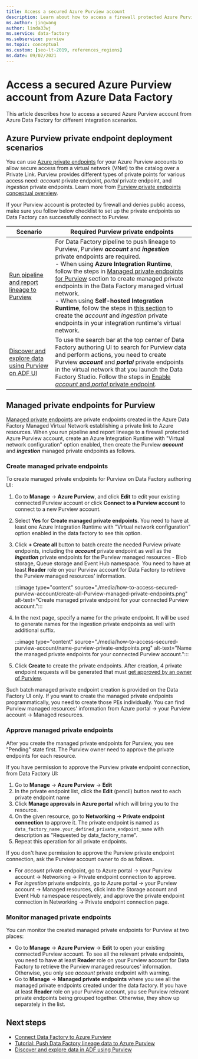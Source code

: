 ```yaml
---
title: Access a secured Azure Purview account
description: Learn about how to access a firewall protected Azure Purview account through private endpoints from Azure Data Factory
ms.author: jingwang
author: linda33wj
ms.service: data-factory
ms.subservice: purview
ms.topic: conceptual
ms.custom: [seo-lt-2019, references_regions]
ms.date: 09/02/2021
---
```


# Access a secured Azure Purview account from Azure Data Factory

This article describes how to access a secured Azure Purview account from Azure Data Factory for different integration scenarios.

## Azure Purview private endpoint deployment scenarios

You can use [Azure private endpoints](../private-link/private-endpoint-overview) for your Azure Purview accounts to allow secure access from a virtual network (VNet) to the catalog over a Private Link. Purview provides different types of private points for various access need: *account* private endpoint, *portal* private endpoint, and *ingestion* private endpoints. Learn more from [Purview private endpoints conceptual overview](../purview/catalog-private-link.md#conceptual-overview). 

If your Purview account is protected by firewall and denies public access, make sure you follow below checklist to set up the private endpoints so Data Factory can successfully connect to Purview. 

| Scenario                                                     | Required Purview private endpoints                           |
| ------------------------------------------------------------ | ------------------------------------------------------------ |
| [Run pipeline and report lineage to Purview](tutorial-push-lineage-to-purview.md) | For Data Factory pipeline to push lineage to Purview, Purview ***account*** and ***ingestion*** private endpoints are required. <br>- When using **Azure Integration Runtime**, follow the steps in [Managed private endpoints for Purview](#managed-private-endpoints-for-purview) section to create managed private endpoints in the Data Factory managed virtual network.<br>- When using **Self-hosted Integration Runtime**, follow the steps in [this section](../purview/catalog-private-link-end-to-end.md#option-2---enable-account-portal-and-ingestion-private-endpoint-on-existing-azure-purview-accounts) to create the *account* and *ingestion* private endpoints in your integration runtime's virtual network. |
| [Discover and explore data using Purview on ADF UI](how-to-discover-explore-purview-data.md) | To use the search bar at the top center of Data Factory authoring UI to search for Purview data and perform actions, you need to create Purview ***account*** and ***portal*** private endpoints in the virtual network that you launch the Data Factory Studio. Follow the steps in [Enable *account* and *portal* private endpoint](../purview/catalog-private-link-account-portal.md#option-2---enable-account-and-portal-private-endpoint-on-existing-azure-purview-accounts). |

## Managed private endpoints for Purview

[Managed private endpoints](managed-virtual-network-private-endpoint.md#managed-private-endpoints) are private endpoints created in the Azure Data Factory Managed Virtual Network establishing a private link to Azure resources. When you run pipeline and report lineage to a firewall protected Azure Purview account, create an Azure Integration Runtime with "Virtual network configuration" option enabled, then create the Purview ***account*** and ***ingestion*** managed private endpoints as follows.

### Create managed private endpoints

To create managed private endpoints for Purview on Data Factory authoring UI:

1. Go to **Manage** -> **Azure Purview**, and click **Edit** to edit your existing connected Purview account or click **Connect to a Purview account** to connect to a new Purview account.

2. Select **Yes** for **Create managed private endpoints**. You need to have at least one Azure Integration Runtime with "Virtual network configuration" option enabled in the data factory to see this option.

3. Click **+ Create all** button to batch create the needed Purview private endpoints, including the ***account*** private endpoint as well as the ***ingestion*** private endpoints for the Purview managed resources - Blob storage, Queue storage and Event Hub namespace. You need to have at least **Reader** role on your Purview account for Data Factory to retrieve the Purview managed resources' information.

   :::image type="content" source="./media/how-to-access-secured-purview-account/create-all-Purview-managed-private-endpoints.png" alt-text="Create managed private endpoint for your connected Purview account.":::

4. In the next page, specify a name for the private endpoint. It will be used to generate names for the ingestion private endpoints as well with additional suffix.

   :::image type="content" source="./media/how-to-access-secured-purview-account/name-purview-private-endpoints.png" alt-text="Name the managed private endpoints for your connected Purview account.":::

5. Click **Create** to create the private endpoints. After creation, 4 private endpoint requests will be generated that must [get approved by an owner of Purview](#approve-managed-private-endpoints).

Such batch managed private endpoint creation is provided on the Data Factory UI only. If you want to create the managed private endpoints programmatically, you need to create those PEs individually. You can find Purview managed resources' information from Azure portal -> your Purview account -> Managed resources.

### Approve managed private endpoints

After you create the managed private endpoints for Purview, you see "Pending" state first. The Purview owner need to approve the private endpoints for each resource.

If you have permission to approve the Purview private endpoint connection, from Data Factory UI: 

1. Go to **Manage** -> **Azure Purview** -> **Edit**
2. In the private endpoint list, click the **Edit** (pencil) button next to each private endpoint name
3. Click **Manage approvals in Azure portal** which will bring you to the resource.
4. On the given resource, go to **Networking** -> **Private endpoint connection** to approve it. The private endpoint is named as `data_factory_name.your_defined_private_endpoint_name` with description as "Requested by data_factory_name".
5. Repeat this operation for all private endpoints.

If you don't have permission to approve the Purview private endpoint connection, ask the Purview account owner to do as follows.

- For *account* private endpoint, go to Azure portal -> your Purview account -> Networking -> Private endpoint connection to approve.
- For *ingestion* private endpoints, go to Azure portal -> your Purview account -> Managed resources, click into the Storage account and Event Hub namespace respectively, and approve the private endpoint connection in Networking -> Private endpoint connection page.

### Monitor managed private endpoints

You can monitor the created managed private endpoints for Purview at two places:

- Go to **Manage** -> **Azure Purview** -> **Edit** to open your existing connected Purview account. To see all the relevant private endpoints, you need to have at least **Reader** role on your Purview account for Data Factory to retrieve the Purview managed resources' information. Otherwise, you only see *account* private endpoint with warning.
- Go to **Manage** -> **Managed private endpoints** where you see all the managed private endpoints created under the data factory. If you have at least **Reader** role on your Purview account, you see Purview relevant private endpoints being grouped together. Otherwise, they show up separately in the list.

## Next steps 

- [Connect Data Factory to Azure Purview](connect-data-factory-to-azure-purview.md)
- [Tutorial: Push Data Factory lineage data to Azure Purview](tutorial-push-lineage-to-purview.md)
- [Discover and explore data in ADF using Purview](how-to-discover-explore-purview-data.md)